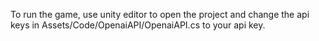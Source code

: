 To run the game, use unity editor to open the project and change the api keys in Assets/Code/OpenaiAPI/OpenaiAPI.cs to your api key.
